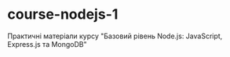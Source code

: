 # course-nodejs-1
Практичні матеріали курсу "Базовий рівень Node.js: JavaScript, Express.js та MongoDB"

